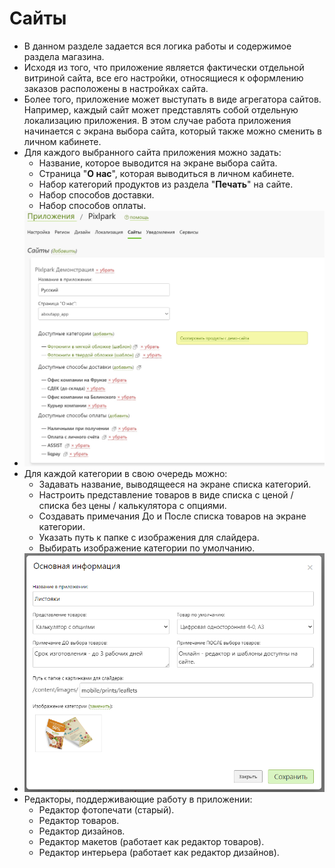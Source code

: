 # Сайты

* В данном разделе задается вся логика работы и содержимое раздела магазина.
* Исходя из того, что приложение является фактически отдельной витриной сайта, все его настройки, относящиеся к оформлению заказов расположены в настройках сайта.
* Более того, приложение может выступать в виде агрегатора сайтов. Например, каждый сайт может представлять собой отдельную локализацию приложения. В этом случае работа приложения начинается с экрана выбора сайта, который также можно сменить в личном кабинете.
* Для каждого выбранного сайта приложения можно задать:
    + Название, которое выводится на экране выбора сайта.
    + Страница "__О нас__", которая выводиться в личном кабинете.
    + Набор категорий продуктов из раздела "__Печать__" на сайте.
    + Набор способов доставки.
    + Набор способов оплаты.
* ![](../_media/app/websites.png  ':size=70%')
* Для каждой категории в свою очередь можно:
    + Задавать название, выводящееся на экране списка категорий.
    + Настроить представление товаров в виде списка с ценой / списка без цены / калькулятора с опциями.
    + Создавать примечания До и После списка товаров на экране категории.
    + Указать путь к папке c изображения для слайдера.
    + Выбирать изображение категории по умолчанию.
* ![](../_media/app/websites-category.png ':size=70%')
* Редакторы, поддерживающие работу в приложении:
    + Редактор фотопечати (старый).
    + Редактор товаров.
    + Редактор дизайнов.
    + Редактор макетов (работает как редактор товаров).
    + Редактор интерьера (работает как редактор дизайнов).